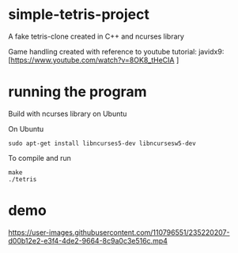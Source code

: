 # simple-tetris-project
A fake tetris-clone created in C++ and ncurses library

Game handling created with reference to youtube tutorial:
javidx9: [https://www.youtube.com/watch?v=8OK8_tHeCIA ]

# running the program

Build with ncurses library on Ubuntu

On Ubuntu
```
sudo apt-get install libncurses5-dev libncursesw5-dev
```

To compile and run
```
make
./tetris
```

# demo
https://user-images.githubusercontent.com/110796551/235220207-d00b12e2-e3f4-4de2-9664-8c9a0c3e516c.mp4

